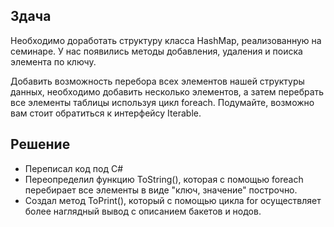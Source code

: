 ## Здача
Необходимо доработать структуру класса HashMap, реализованную на семинаре.
У нас появились методы добавления, удаления и поиска элемента по ключу.

Добавить возможность перебора всех элементов нашей структуры данных, необходимо добавить несколько элементов, а затем перебрать все элементы таблицы используя цикл foreach. Подумайте, возможно вам стоит обратиться к интерфейсу Iterable.

## Решение
- Переписал код под C#
- Переопределил функцию ToString(), которая с помощью foreach перебирает все элементы в виде "ключ, значение" построчно.
- Создал метод ToPrint(), который с помощью цикла for осуществляет более наглядный вывод с описанием бакетов и нодов.